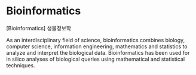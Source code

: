 # Bioinformatics
[Bioinformatics] 생물정보학

 As an interdisciplinary field of science, bioinformatics combines biology, computer science, information engineering, mathematics and statistics to analyze and interpret the biological data. Bioinformatics has been used for in silico analyses of biological queries using mathematical and statistical techniques.
